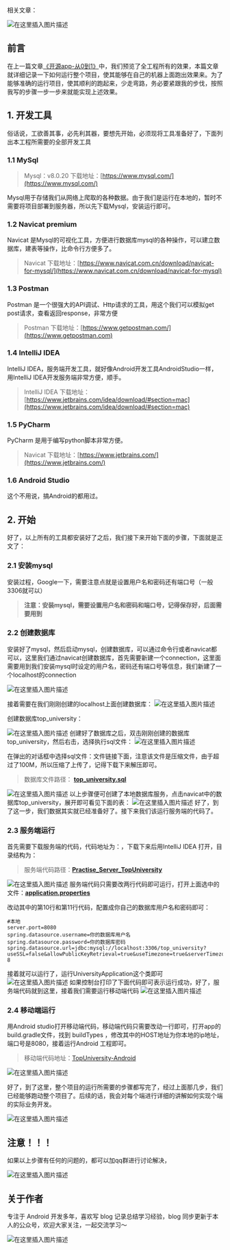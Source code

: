 相关文章：

![在这里插入图片描述](https://img-blog.csdnimg.cn/20201105201305151.jpeg?x-oss-process=image/watermark,type_ZmFuZ3poZW5naGVpdGk,shadow_10,text_aHR0cHM6Ly9ibG9nLmNzZG4ubmV0L2xqMTg4MjY2,size_16,color_FFFFFF,t_70#pic_center)

## 前言
在上一篇文章[《开源app-从0到1》](https://mp.weixin.qq.com/s?__biz=MzIwNjQ2NTc5OQ==&tempkey=MTA4Nl8zRWIxdXdPRXF4SHhuNUszMXptaW11VnlkLUxLNzRNR3M1ZS1uZjZYUXRYNHhZNGxHcHZlYWFYYjl3QzE4TTljOGUwQ3ptWEpjOHAxTGNNcmM1bkxPNXhUWjdReUo5NHpJM3BHQTR4REpUcG9Tb1ZrZ0o2NExzYWI5c2NBSEJXWVlObk1Mbi1mbFdQVUdFU0h6cU9GNXV1QS1RWm1WNUliN2JSR2tRfn4=&chksm=17207c9f2057f589c8bacb0c4b800ff9ed602818ed09c102a6b6420f236c7db21e8cec168bca&__mpa_temp_link_flag=1&token=1207947825#rd)中，我们预览了全工程所有的效果，本篇文章就详细记录一下如何运行整个项目，使其能够在自己的机器上面跑出效果来。为了能够准确的运行项目，使其顺利的跑起来，少走弯路，务必要紧跟我的步伐，按照我写的步骤一步一步来就能实现上述效果。



## 1. 开发工具
俗话说，工欲善其事，必先利其器，要想先开始，必须现将工具准备好了，下面列出本工程所需要的全部开发工具
### 1.1 MySql

> Mysql：v8.0.20 下载地址：[https://www.mysql.com/](https://www.mysql.com/)

Mysql用于存储我们从网络上爬取的各种数据。由于我们是运行在本地的，暂时不需要将项目部署到服务器，所以先下载Mysql，安装运行即可。
### 1.2 Navicat premium
Navicat 是Mysql的可视化工具，方便进行数据库mysql的各种操作，可以建立数据库，建表等操作，比命令行方便多了。

> Navicat 下载地址：[https://www.navicat.com.cn/download/navicat-for-mysql/](https://www.navicat.com.cn/download/navicat-for-mysql)

### 1.3 Postman
Postman 是一个很强大的API调试、Http请求的工具，用这个我们可以模拟get post请求，查看返回response，非常方便

> Postman 下载地址：[https://www.getpostman.com/](https://www.getpostman.com)

### 1.4 IntelliJ IDEA
IntelliJ IDEA，服务端开发工具，就好像Android开发工具AndroidStudio一样，用IntelliJ IDEA开发服务端非常方便，顺手。

> IntelliJ IDEA 下载地址：[https://www.jetbrains.com/idea/download/#section=mac](https://www.jetbrains.com/idea/download/#section=mac)

### 1.5 PyCharm
PyCharm 是用于编写python脚本非常方便。

> Navicat 下载地址：[https://www.jetbrains.com/](https://www.jetbrains.com/)

### 1.6 Android Studio 
这个不用说，搞Android的都用过。

## 2. 开始
好了，以上所有的工具都安装好了之后，我们接下来开始下面的步骤，下面就是正文了：

### 2.1 安装mysql
安装过程，Google一下，需要注意点就是设置用户名和密码还有端口号（一般3306就可以）
> **注意：安装mysql，需要设置用户名和密码和端口号，记得保存好，后面需要用到**

### 2.2 创建数据库
安装好了mysql，然后启动mysql，创建数据库，可以通过命令行或者navicat都可以，这里我们通过navicat创建数据库，首先需要新建一个connection，这里面需要用到我们安装mysql时设定的用户名，密码还有端口号等信息，我们新建了一个localhost的connection

![在这里插入图片描述](https://img-blog.csdnimg.cn/20201105192402368.png?x-oss-process=image/watermark,type_ZmFuZ3poZW5naGVpdGk,shadow_10,text_aHR0cHM6Ly9ibG9nLmNzZG4ubmV0L2xqMTg4MjY2,size_16,color_FFFFFF,t_70#pic_center)

 接着需要在我们刚刚创建的localhost上面创建数据库：
![在这里插入图片描述](https://img-blog.csdnimg.cn/20201105192551960.png?x-oss-process=image/watermark,type_ZmFuZ3poZW5naGVpdGk,shadow_10,text_aHR0cHM6Ly9ibG9nLmNzZG4ubmV0L2xqMTg4MjY2,size_16,color_FFFFFF,t_70#pic_center)

创建数据库top_university：

![在这里插入图片描述](https://img-blog.csdnimg.cn/20201105192728806.png?x-oss-process=image/watermark,type_ZmFuZ3poZW5naGVpdGk,shadow_10,text_aHR0cHM6Ly9ibG9nLmNzZG4ubmV0L2xqMTg4MjY2,size_16,color_FFFFFF,t_70#pic_center)
创建好了数据库之后，双击刚刚创建的数据库top_university，然后右击，选择执行sql文件：
![在这里插入图片描述](https://img-blog.csdnimg.cn/20201105193524536.png?x-oss-process=image/watermark,type_ZmFuZ3poZW5naGVpdGk,shadow_10,text_aHR0cHM6Ly9ibG9nLmNzZG4ubmV0L2xqMTg4MjY2,size_16,color_FFFFFF,t_70#pic_center)

在弹出的对话框中选择sql文件：文件链接下面，注意该文件是压缩文件，由于超过了100M，所以压缩了上传了，记得下载下来解压即可。

>数据库文件路径： [**top_university.sql**](https://github.com/crazyandcoder/awesome-practise/blob/main/python/sql/top_university.sql.zip)

![在这里插入图片描述](https://img-blog.csdnimg.cn/20201105193610975.png?x-oss-process=image/watermark,type_ZmFuZ3poZW5naGVpdGk,shadow_10,text_aHR0cHM6Ly9ibG9nLmNzZG4ubmV0L2xqMTg4MjY2,size_16,color_FFFFFF,t_70#pic_center)
以上步骤便可创建了本地数据库服务，点击navicat中的数据库top_university，展开即可看见下面的表：
![在这里插入图片描述](https://img-blog.csdnimg.cn/2020110519500188.png?x-oss-process=image/watermark,type_ZmFuZ3poZW5naGVpdGk,shadow_10,text_aHR0cHM6Ly9ibG9nLmNzZG4ubmV0L2xqMTg4MjY2,size_16,color_FFFFFF,t_70#pic_center)
好了，到了这一步，我们数据其实就已经准备好了。接下来我们该运行服务端的代码了。


### 2.3 服务端运行

首先需要下载服务端的代码，代码地址为：，下载下来后用IntelliJ IDEA 打开，目录结构为：

> 服务端代码路径：**[Practise_Server_TopUniversity](https://github.com/crazyandcoder/awesome-practise/tree/main/server)**

![在这里插入图片描述](https://img-blog.csdnimg.cn/20201105195403657.png?x-oss-process=image/watermark,type_ZmFuZ3poZW5naGVpdGk,shadow_10,text_aHR0cHM6Ly9ibG9nLmNzZG4ubmV0L2xqMTg4MjY2,size_16,color_FFFFFF,t_70#pic_center)
服务端代码只需要改两行代码即可运行，打开上面选中的文件：**[application.properties](https://github.com/crazyandcoder/awesome-practise/blob/main/server/Practise_Server_TopUniversity/src/main/resources/application.properties)**

改动其中的第10行和第11行代码，配置成你自己的数据库用户名和密码即可：

```
#本地
server.port=8080
spring.datasource.username=你的数据库用户名
spring.datasource.password=你的数据库密码
spring.datasource.url=jdbc:mysql://localhost:3306/top_university?useSSL=false&allowPublicKeyRetrieval=true&useTimezone=true&serverTimezone=GMT%2B8&characterEncoding=utf-8

```

接着就可以运行了，运行UniversityApplication这个类即可
![在这里插入图片描述](https://img-blog.csdnimg.cn/20201105195922998.png?x-oss-process=image/watermark,type_ZmFuZ3poZW5naGVpdGk,shadow_10,text_aHR0cHM6Ly9ibG9nLmNzZG4ubmV0L2xqMTg4MjY2,size_16,color_FFFFFF,t_70#pic_center)
如果控制台打印了下面代码即可表示运行成功，好了，服务端代码就到这里，接着我们需要运行移动端代码
![在这里插入图片描述](https://img-blog.csdnimg.cn/20201105200040967.png?x-oss-process=image/watermark,type_ZmFuZ3poZW5naGVpdGk,shadow_10,text_aHR0cHM6Ly9ibG9nLmNzZG4ubmV0L2xqMTg4MjY2,size_16,color_FFFFFF,t_70#pic_center)
### 2.4 移动端运行

用Android studio打开移动端代码，移动端代码只需要改动一行即可，打开app的build.gradle文件，找到 buildTypes ，修改其中的HOST地址为你本地的ip地址，端口号是8080，接着运行Android 工程即可。

> 移动端代码地址：[TopUniversity-Android](https://github.com/crazyandcoder/awesome-practise/tree/main/android)

![在这里插入图片描述](https://img-blog.csdnimg.cn/20201105200437685.png?x-oss-process=image/watermark,type_ZmFuZ3poZW5naGVpdGk,shadow_10,text_aHR0cHM6Ly9ibG9nLmNzZG4ubmV0L2xqMTg4MjY2,size_16,color_FFFFFF,t_70#pic_center)

好了，到了这里，整个项目的运行所需要的步骤都写完了，经过上面那几步，我们已经能够跑动整个项目了。后续的话，我会对每个端进行详细的讲解如何实现个端的实际业务开发。



![在这里插入图片描述](https://img-blog.csdnimg.cn/20201103210333759.gif#pic_center)


## 注意！！！
如果以上步骤有任何的问题的，都可以加qq群进行讨论解决，

![在这里插入图片描述](https://img-blog.csdnimg.cn/2020110520092624.png?x-oss-process=image/watermark,type_ZmFuZ3poZW5naGVpdGk,shadow_10,text_aHR0cHM6Ly9ibG9nLmNzZG4ubmV0L2xqMTg4MjY2,size_16,color_FFFFFF,t_70#pic_center)


## 关于作者
专注于 Android 开发多年，喜欢写 blog 记录总结学习经验，blog 同步更新于本人的公众号，欢迎大家关注，一起交流学习～

![在这里插入图片描述](https://img-blog.csdnimg.cn/img_convert/edb471dd59ee15b43f54d78d9f4a7b4a.png)